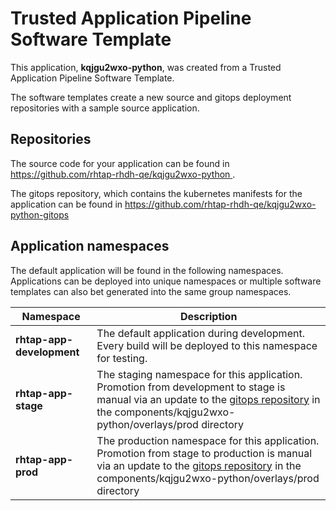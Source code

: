 # Trusted Application Pipeline Software Template

This application, **kqjgu2wxo-python**, was created from a Trusted Application Pipeline Software Template.

The software templates create a new source and gitops deployment repositories with a sample source application. 

## Repositories

The source code for your application can be found in [https://github.com/rhtap-rhdh-qe/kqjgu2wxo-python ](https://github.com/rhtap-rhdh-qe/kqjgu2wxo-python ).
 
The gitops repository, which contains the kubernetes manifests for the application can be found in 
[https://github.com/rhtap-rhdh-qe/kqjgu2wxo-python-gitops ](https://github.com/rhtap-rhdh-qe/kqjgu2wxo-python-gitops ) 

## Application namespaces 

The default application will be found in the following namespaces. Applications can be deployed into unique namespaces or multiple software templates can also bet generated into the same group namespaces.  

|  Namespace   |  Description   |  
| -------- | -------- |   
| **rhtap-app-development** | The default application during development. Every build will be deployed to this namespace for testing. | 
| **rhtap-app-stage** | The staging namespace for this application. Promotion from development to stage is manual via an update to the [gitops repository](https://github.com/rhtap-rhdh-qe/kqjgu2wxo-python-gitops ) in the components/kqjgu2wxo-python/overlays/prod directory |  
| **rhtap-app-prod** | The production namespace for this application. Promotion from stage to production is manual via an update to the [gitops repository](https://github.com/rhtap-rhdh-qe/kqjgu2wxo-python-gitops ) in the components/kqjgu2wxo-python/overlays/prod directory | 